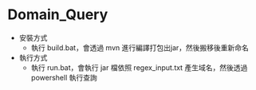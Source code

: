 # Domain_Query
- 安裝方式
  - 執行 build.bat，會透過 mvn 進行編譯打包出jar，然後搬移後重新命名
- 執行方式
  - 執行 run.bat，會執行 jar 檔依照 regex_input.txt 產生域名，然後透過 powershell 執行查詢
